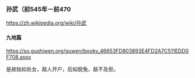 ### 孙武（前545年－前470
https://zh.wikipedia.org/wiki/孙武
#### 九地篇
https://so.gushiwen.org/guwen/bookv_46653FD803893E4FD2A7C511EDD0F708.aspx

是故始如处女，敌人开户，后如脱兔，敌不及拒。
